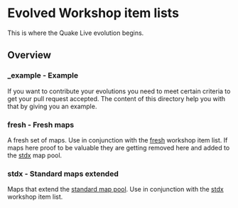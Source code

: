 # Evolved Workshop item lists

This is where the Quake Live evolution begins.

## Overview

### _example - Example

If you want to contribute your evolutions you need to meet certain criteria to get your pull request accepted. The content of this directory help you with that by giving you an example.

### fresh - Fresh maps

A fresh set of maps. Use in conjunction with the [fresh](https://github.com/quakelive-server-standards/quakelive-server-standards/tree/master/workshop/evolved/fresh) workshop item list. If maps here proof to be valuable they are getting removed here and added to the [stdx](https://github.com/quakelive-server-standards/quakelive-server-standards/tree/master/mappools/evolved/stdx) map pool.

### stdx - Standard maps extended

Maps that extend the [standard map pool](https://github.com/quakelive-server-standards/quakelive-server-standards/tree/master/mappools/standard). Use in conjunction with the [stdx](https://github.com/quakelive-server-standards/quakelive-server-standards/tree/master/workshop/evolved/stdx) workshop item list.